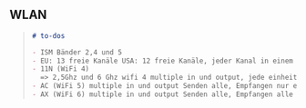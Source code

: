 ## WLAN

> ```md
> # to-dos
>
> - ISM Bänder 2,4 und 5
> - EU: 13 freie Kanäle USA: 12 freie Kanäle, jeder Kanal in einem bestimmten Frequenzbereich
> - 11N (WiFi 4)
>   => 2,5Ghz und 6 Ghz wifi 4 multiple in und output, jede einheit bis zu 150 Mbit
> - AC (WiFi 5) multiple in und output Senden alle, Empfangen nur einzeln
> - AX (WiFi 6) multiple in und output Senden alle, Empfangen alle
> ```
